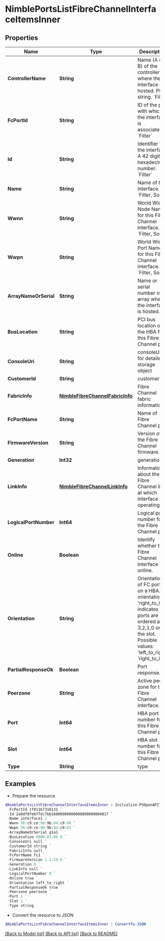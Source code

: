# NimblePortsListFibreChannelInterfaceItemsInner
## Properties

Name | Type | Description | Notes
------------ | ------------- | ------------- | -------------
**ControllerName** | **String** | Name (A or B) of the controller where the interface is hosted. Plain string. &#x60;Filter&#x60; | [optional] 
**FcPortId** | **String** | ID of the port with which the interface is associated. &#x60;Filter&#x60; | [optional] 
**Id** | **String** | Identifier for the interface. A 42 digit hexadecimal number. &#x60;Filter&#x60; | [optional] 
**Name** | **String** | Name of the interface. &#x60;Filter, Sort&#x60; | [optional] 
**Wwnn** | **String** | World Wide Node Name for this Fibre Channel interface. &#x60;Filter, Sort&#x60; | [optional] 
**Wwpn** | **String** | World Wide Port Name for this Fibre Channel interface. &#x60;Filter, Sort&#x60; | [optional] 
**ArrayNameOrSerial** | **String** | Name or serial number of array where the interface is hosted. | [optional] 
**BusLocation** | **String** | PCI bus location of the HBA for this Fibre Channel port. | [optional] 
**ConsoleUri** | **String** | consoleUri for detailed storage object | [optional] 
**CustomerId** | **String** | customerId | [optional] 
**FabricInfo** | [**NimbleFibreChannelFabricInfo**](NimbleFibreChannelFabricInfo.md) | Fibre Channel fabric information. | [optional] 
**FcPortName** | **String** | Name of Fibre Channel port. | [optional] 
**FirmwareVersion** | **String** | Version of the Fibre Channel firmware. | [optional] 
**Generation** | **Int32** | generation | [optional] 
**LinkInfo** | [**NimbleFibreChannelLinkInfo**](NimbleFibreChannelLinkInfo.md) | Information about the Fibre Channel link at which interface is operating. | [optional] 
**LogicalPortNumber** | **Int64** | Logical port number for the Fibre Channel port. | [optional] 
**Online** | **Boolean** | Identify whether the Fibre Channel interface is online. | [optional] 
**Orientation** | **String** | Orientation of FC ports on a HBA. An orientation of &#39;right_to_left&#39; indicates that ports are ordered as 3,2,1,0 on the slot. Possible values: &#39;left_to_right&#39;, &#39;right_to_left&#39;. | [optional] 
**PartialResponseOk** | **Boolean** | Port response. | [optional] 
**Peerzone** | **String** | Active peer zone for this Fibre Channel interface. | [optional] 
**Port** | **Int64** | HBA port number for this Fibre Channel port. | [optional] 
**Slot** | **Int64** | HBA slot number for this Fibre Channel port. | [optional] 
**Type** | **String** | type | [optional] 

## Examples

- Prepare the resource
```powershell
$NimblePortsListFibreChannelInterfaceItemsInner = Initialize-PSOpenAPIToolsNimblePortsListFibreChannelInterfaceItemsInner  -ControllerName A `
 -FcPortId 1f01167316131 `
 -Id 2a0df0fe6f7dc7bb16000000000000000000004817 `
 -Name interface1.1 `
 -Wwnn 56:c9:ce:90:9b:84:c9:00 `
 -Wwpn 56:c9:ce:90:9b:84:c9:01 `
 -ArrayNameOrSerial g1a1 `
 -BusLocation 0000:81:00.0 `
 -ConsoleUri null `
 -CustomerId string `
 -FabricInfo null `
 -FcPortName fc1 `
 -FirmwareVersion 1.1.59.0 `
 -Generation 0 `
 -LinkInfo null `
 -LogicalPortNumber 0 `
 -Online true `
 -Orientation left_to_right `
 -PartialResponseOk true `
 -Peerzone peerzone `
 -Port 1 `
 -Slot 1 `
 -Type string
```

- Convert the resource to JSON
```powershell
$NimblePortsListFibreChannelInterfaceItemsInner | ConvertTo-JSON
```

[[Back to Model list]](../README.md#documentation-for-models) [[Back to API list]](../README.md#documentation-for-api-endpoints) [[Back to README]](../README.md)

